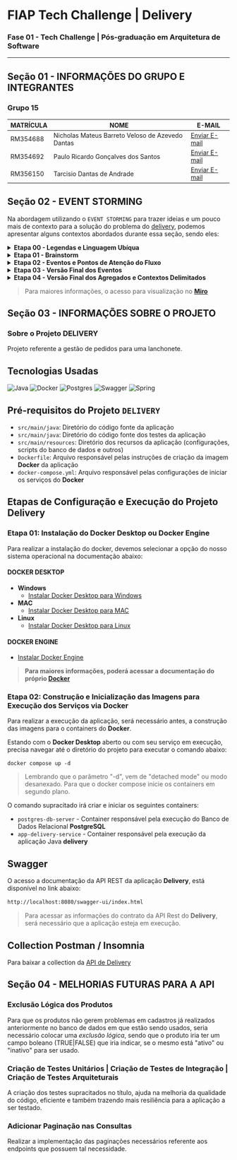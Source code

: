 #  FIAP Tech Challenge | Delivery

### Fase 01 - Tech Challenge | Pós-graduação em Arquitetura de Software

----

## Seção 01 - INFORMAÇÕES DO GRUPO E INTEGRANTES

### Grupo 15

| MATRÍCULA | NOME                                             | E-MAIL                                                       |
|-----------|--------------------------------------------------|--------------------------------------------------------------|
| RM354688  | Nicholas Mateus Barreto Veloso de Azevedo Dantas | [Enviar E-mail](mailto:nicholas.mateus@gmail.com)            |
| RM354692  | Paulo Ricardo Gonçalves dos Santos               | [Enviar E-mail](mailto:pricardo.ti@gmail.com)                |
| RM356150  | Tarcisio Dantas de Andrade                       | [Enviar E-mail](mailto:tarcisiodantas_deandrade@hotmail.com) |

## Seção 02 - EVENT STORMING

Na abordagem utilizando o ```EVENT STORMING``` para trazer ideias e um pouco mais de contexto para a solução do problema
do [delivery](./docs/contexto/delivery-tech-challenge-fiap.md), podemos apresentar alguns contextos abordados durante
essa seção, sendo eles:

<details>
<summary>  <b>Etapa 00 - Legendas e Linguagem Ubíqua</b> </summary>

![Legendas](docs/images/etapa-00_legendas.svg)
![Linguagem Ubíqua](docs/images/etapa-00_linguagem-ubiqua.svg)

</details>

<details>
<summary>  <b>Etapa 01 - Brainstorm</b> </summary>

![Brainstorm](docs/images/etapa-01_brainstorm.svg)

</details>

<details>
<summary>  <b>Etapa 02 - Eventos e Pontos de Atenção do Fluxo</b> </summary>

![Eventos e Pontos de Atenção](docs/images/etapa-02_eventos-e-pontos-de-atencao.svg)

</details>

<details>
<summary>  <b>Etapa 03 - Versão Final dos Eventos</b> </summary>

![Versão Final dos Eventos](docs/images/etapa-03_versao-final-eventos.svg)

</details>

<details>
<summary>  <b>Etapa 04 - Versão Final dos Agregados e Contextos Delimitados</b> </summary>

![Versão Final dos Agregados e Contextos Delimitados](docs/images/etapa-04_versao-final-agregados-e-contextos-delimitados.svg)

</details>

> Para maiores informações, o acesso para visualização no **[Miro](https://encurtador.com.br/1XQOW)**

## Seção 03 - INFORMAÇÕES SOBRE O PROJETO

### Sobre o Projeto DELIVERY

Projeto referente a gestão de pedidos para uma lanchonete.

## Tecnologias Usadas

![Java](https://img.shields.io/badge/java_22-%23ED8B00.svg?style=for-the-badge&logo=openjdk&logoColor=white)
![Docker](https://img.shields.io/badge/docker-%230db7ed.svg?style=for-the-badge&logo=docker&logoColor=white)
![Postgres](https://img.shields.io/badge/postgres-%23316192.svg?style=for-the-badge&logo=postgresql&logoColor=white)
![Swagger](https://img.shields.io/badge/-Swagger-%23Clojure?style=for-the-badge&logo=swagger&logoColor=white)
![Spring](https://img.shields.io/badge/spring-%236DB33F.svg?style=for-the-badge&logo=spring&logoColor=white)

## Pré-requisitos do Projeto ```DELIVERY```

- `src/main/java`: Diretório do código fonte da aplicação
- `src/main/java`: Diretório do código fonte dos testes da aplicação
- `src/main/resources`: Diretório dos recursos da aplicação (configurações, scripts do banco de dados e outros)
- <code>Dockerfile</code>:  Arquivo responsável pelas instruções de criação da imagem **Docker** da aplicação
- `docker-compose.yml`: Arquivo responsável pelas configurações de iniciar os serviços do **Docker**

## Etapas de Configuração e Execução do Projeto **Delivery**

### Etapa 01: Instalação do Docker Desktop ou Docker Engine

Para realizar a instalação do docker, devemos selecionar a opção do nosso sistema operacional na documentação abaixo:

#### DOCKER DESKTOP

- **Windows**
    - [Instalar Docker Desktop para Windows](https://docs.docker.com/desktop/install/windows-install/)
- **MAC**
    - [Instalar Docker Desktop para MAC](https://docs.docker.com/desktop/install/mac-install/)
- **Linux**
    - [Instalar Docker Desktop para Linux](https://docs.docker.com/desktop/install/linux-install/)

#### DOCKER ENGINE

- [Instalar Docker Engine](https://docs.docker.com/engine/install/)

> **Para maiores informações, poderá acessar a documentação do próprio [Docker](https://www.docker.com/get-started/)**

### Etapa 02: Construção e Inicialização das Imagens para Execução dos Serviços via Docker

Para realizar a execução da aplicação, será necessário antes, a construção das imagens para o containers do **Docker**.

Estando com o **Docker Desktop** aberto ou com seu serviço em execução, precisa navegar até o diretório do projeto para
executar o comando abaixo:

```docker
docker compose up -d
```

> Lembrando que o parâmetro "-d", vem de "detached mode" ou modo desanexado.
> Para que o docker compose inicie os containers em segundo plano.

O comando supracitado irá criar e iniciar os seguintes containers:

- ```postgres-db-server``` - Container responsável pela execução do Banco de Dados Relacional **PostgreSQL**
- ```app-delivery-service``` - Container responsável pela execução da aplicação Java **delivery**

## Swagger

O acesso a documentação da API REST da aplicação **Delivery**, está disponível no link abaixo:

```html
http://localhost:8080/swagger-ui/index.html
```

> Para acessar as informações do contrato da API Rest do **Delivery**, será necessário que a aplicação esteja
> em execução.
 
 
## Collection Postman / Insomnia

Para baixar a collection da [API de Delivery](./docs/collections/DeliveryAPI.postman_collection_v1.json)

## Seção 04 - MELHORIAS FUTURAS PARA A API

### Exclusão Lógica dos Produtos

Para que os produtos não gerem problemas em cadastros já realizados anteriormente no banco de dados em que estão
sendo usados, seria necessário colocar uma *exclusão lógica*, sendo que o produto iria ter um campo boleano (TRUE|FALSE)
que iria indicar, se o mesmo está "ativo" ou "inativo" para ser usado.

### Criação de Testes Unitários | Criação de Testes de Integração | Criação de Testes Arquiteturais

A criação dos testes supracitados no título, ajuda na melhoria da qualidade do código, eficiente e também trazendo mais
resiliência para a aplicação a ser testado.

### Adicionar Paginação nas Consultas

Realizar a implementação das paginações necessários referente aos endpoints que possuem tal necessidade.